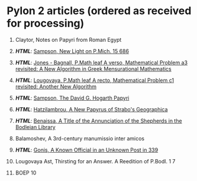 # Pylon 2 articles (ordered as received for processing)

1. Claytor, Notes on Papyri from Roman Egypt

2. **_HTML_**: [Sampson, New Light on P.Mich. 15 686](https://digi.ub.uni-heidelberg.de/editionService/viewer/text/p3test/sampson_pmich_15_686)

3. **_HTML_**: [Jones - Bagnall, P.Math leaf A verso, Mathematical Problem a3 revisited: A New Algorithm in Greek Mensurational Mathematics](https://digi.ub.uni-heidelberg.de/editionService/viewer/text/p3test/bagnall_jones_leafA_math)
 
4. **_HTML_**: [Lougovaya, P.Math leaf A recto, Mathematical Problem c1 revisited: Another New Algorithm](https://digi.ub.uni-heidelberg.de/editionService/viewer/text/p3test/lougovaya_c1_math)
 
5. **_HTML_**: [Sampson, The David G. Hogarth Papyri](https://digi.ub.uni-heidelberg.de/editionService/viewer/text/p3test/sampson_hogarth) 

6. **_HTML_**: [Hatzilambrou, A New Papyrus of Strabo's Geographica](https://digi.ub.uni-heidelberg.de/editionService/viewer/text/p3test/hatzilambrou_strabo)

7. **_HTML_**: [Benaissa, A Title of the Annunciation of the Shepherds in the Bodleian Library](https://digi.ub.uni-heidelberg.de/editionService/viewer/text/p3test/benaissa_annunciation)

8. Balamoshev, A 3rd-century manumissio inter amicos

9. **_HTML_**: [Gonis, A Known Official in an Unknown Post in 339](https://digi.ub.uni-heidelberg.de/editionService/viewer/text/p3test/gonis_known_official)

10. Lougovaya Ast, Thirsting for an Answer. A Reedition of P.Bodl. 1 7
 
11. BOEP 10
